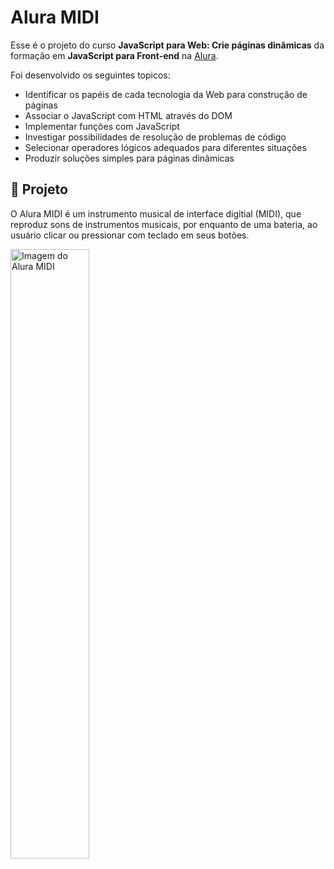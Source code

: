 # Alura MIDI

Esse é o projeto do curso **JavaScript para Web: Crie páginas dinâmicas** da formação em **JavaScript para Front-end** na [Alura](https://cursos.alura.com.br/course/javascript-web-paginas-dinamicas).

Foi desenvolvido os seguintes topicos:
<ul>
<li>Identificar os papéis de cada tecnologia da Web para construção de páginas</li>
<li>Associar o JavaScript com HTML através do DOM</li>
<li>Implementar funções com JavaScript</li>
<li>Investigar possibilidades de resolução de problemas de código</li>
<li>Selecionar operadores lógicos adequados para diferentes situações</li>
<li>Produzir soluções simples para páginas dinâmicas</li>
</ul>

## :musical_keyboard: Projeto
O Alura MIDI é um instrumento musical de interface digitial (MIDI), que reproduz sons de instrumentos musicais, por enquanto de uma bateria, ao usuário clicar ou pressionar com teclado em seus botões.

<img src="https://user-images.githubusercontent.com/3089882/136043109-1fc85faa-8cfb-4056-a144-98f0f75c2565.png" alt="Imagem do Alura MIDI" width="50%">




